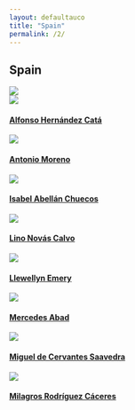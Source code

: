 ```yaml
---
layout: defaultauco
title: "Spain"
permalink: /2/
---
```

<div class="container-0">
    <div class="container-title">
        <span class="country"><h2>Spain</h2></span>
        <div class="photo-co">
          <img src="https://www.worldatlas.com/r/w960-q80/upload/65/00/f0/es-01.jpg" >
    </div>
</div>
<!-- partial:index.partial.html -->
<div class="container">
  <div class="timeline clearfix">
  <div class="vertical-line">
  <div id="post-1" class="vesti-col timeline-post">
      <div class="vesti-content-wrapper">
        <div class="photo">
          <img src="https://upload.wikimedia.org/wikipedia/commons/thumb/6/68/Alfonso_Hern%C3%A1ndez_Cat%C3%A1.png/220px-Alfonso_Hern%C3%A1ndez_Cat%C3%A1.png">
          <div class="vesti-date-wrapper">
            <div class="vesti-date">
            </div>
          </div>
        </div>
        <div class="vesti-desc">
          <a class="desc-a" href="#">
            <h4><a href="/ahcata">Alfonso Hernández Catá</a></h4>
          </a>
        </div>
      </div>
    </div>
  <div id="post-2" class="vesti-col timeline-post">
      <div class="vesti-content-wrapper">
        <div class="photo">
          <img src="https://t4.ftcdn.net/jpg/03/40/12/49/360_F_340124934_bz3pQTLrdFpH92ekknuaTHy8JuXgG7fi.jpg">
          <div class="vesti-date-wrapper">
            <div class="vesti-date">
            </div>
          </div>
        </div>
        <div class="vesti-desc">
          <a class="desc-a" href="#">
            <h4><a href="/amoreno">Antonio Moreno</a></h4>
          </a>
        </div>
      </div>
    </div>
    <div id="post-3" class="vesti-col timeline-post">
      <div class="vesti-content-wrapper">
        <div class="photo">
          <img src="https://t4.ftcdn.net/jpg/03/40/12/49/360_F_340124934_bz3pQTLrdFpH92ekknuaTHy8JuXgG7fi.jpg">
          <div class="vesti-date-wrapper">
            <div class="vesti-date">
            </div>
          </div>
        </div>
        <div class="vesti-desc">
          <a class="desc-a" href="#">
            <h4><a href="/iachuecos">Isabel Abellán Chuecos</a></h4>
          </a>
        </div>
      </div>
    </div>
    <div id="post-4" class="vesti-col timeline-post">
      <div class="vesti-content-wrapper">
        <div class="photo">
          <img src="https://otrolunes.com/24/files/2012/08/novas-calvo-226x300.jpg">
          <div class="vesti-date-wrapper">
            <div class="vesti-date">
            </div>
          </div>
        </div>
        <div class="vesti-desc">
          <a class="desc-a" href="#">
            <h4><a href="/lncalvo">Lino Novás Calvo</a></h4>
          </a>
        </div>
      </div>
    </div>
     <div id="post-5" class="vesti-col timeline-post">
      <div class="vesti-content-wrapper">
        <div class="photo">
          <img src="https://t4.ftcdn.net/jpg/03/40/12/49/360_F_340124934_bz3pQTLrdFpH92ekknuaTHy8JuXgG7fi.jpg">
          <div class="vesti-date-wrapper">
            <div class="vesti-date">
            </div>
          </div>
        </div>
        <div class="vesti-desc">
          <a class="desc-a" href="#">
            <h4><a href="/lemery">Llewellyn Emery</a></h4>
          </a>
        </div>
      </div>
    </div>
    <div id="post-6" class="vesti-col timeline-post">
      <div class="vesti-content-wrapper">
        <div class="photo">
          <img src="https://www.lavanguardia.com/files/content_image_mobile_filter/uploads/2020/07/16/5fa91c35baec9.jpeg">
          <div class="vesti-date-wrapper">
            <div class="vesti-date">
            </div>
          </div>
        </div>
        <div class="vesti-desc">
          <a class="desc-a" href="#">
            <h4><a href="/mabad">Mercedes Abad</a></h4>
          </a>
        </div>
      </div>
    </div>
 <div id="post-7" class="vesti-col timeline-post">
      <div class="vesti-content-wrapper">
        <div class="photo">
          <img src="https://www.biografiasyvidas.com/monografia/cervantes/fotos/cervantes_miguel_1.jpg">
          <div class="vesti-date-wrapper">
            <div class="vesti-date">
            </div>
          </div>
        </div>
        <div class="vesti-desc">
          <a class="desc-a" href="#">
            <h4><a href="/mdcervantessaavedra">Miguel de Cervantes Saavedra</a></h4>
          </a>
        </div>
      </div>
    </div>
    <div id="post-8" class="vesti-col timeline-post">
      <div class="vesti-content-wrapper">
        <div class="photo">
          <img src="https://t4.ftcdn.net/jpg/03/40/12/49/360_F_340124934_bz3pQTLrdFpH92ekknuaTHy8JuXgG7fi.jpg">
          <div class="vesti-date-wrapper">
            <div class="vesti-date">
            </div>
          </div>
        </div>
        <div class="vesti-desc">
          <a class="desc-a" href="#">
            <h4><a href="/mrcaceres">Milagros Rodríguez Cáceres</a></h4>
          </a>
        </div>
      </div>
    </div>

<!-- partial -->
